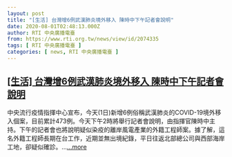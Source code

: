```yaml
---
layout: post
title: "[生活] 台灣增6例武漢肺炎境外移入 陳時中下午記者會說明"
date: 2020-08-01T02:48:13.000Z
author: RTI 中央廣播電臺
from: https://www.rti.org.tw/news/view/id/2074335
tags: [ RTI 中央廣播電臺 ]
categories: [ news, RTI 中央廣播電臺 ]
---
```

<!--1596250093000-->
[[生活] 台灣增6例武漢肺炎境外移入 陳時中下午記者會說明](https://www.rti.org.tw/news/view/id/2074335)
------

<div>
中央流行疫情指揮中心宣布，今天(1日)新增6例俗稱武漢肺炎的COVID-19境外移入個案，目前累計473例。今天下午2時將舉行記者會說明，由指揮官陳時中主持。下午的記者會也將說明疑似染疫的離岸風電產業的外籍工程師案。據了解，這名外籍工程師長期在台工作，近期並無出境紀錄，平日往返北部總公司與西部海岸工地，卻疑似確診。...<a target="_blank" href="https://www.rti.org.tw/news/view/id/2074335">...more</a>
</div>
